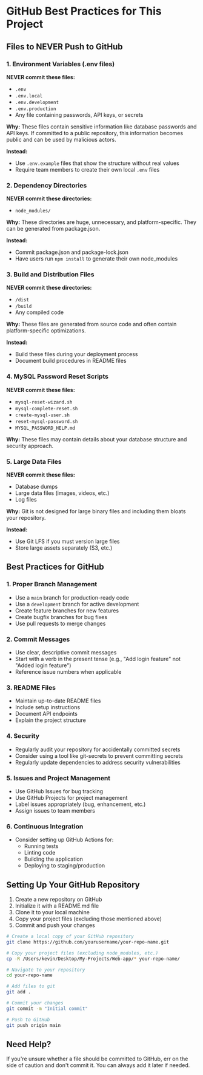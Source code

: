 # GitHub Best Practices for This Project

## Files to NEVER Push to GitHub

### 1. Environment Variables (.env files)

**NEVER commit these files:**

- `.env`
- `.env.local`
- `.env.development`
- `.env.production`
- Any file containing passwords, API keys, or secrets

**Why:** These files contain sensitive information like database passwords and API keys. If committed to a public repository, this information becomes public and can be used by malicious actors.

**Instead:**

- Use `.env.example` files that show the structure without real values
- Require team members to create their own local `.env` files

### 2. Dependency Directories

**NEVER commit these directories:**

- `node_modules/`

**Why:** These directories are huge, unnecessary, and platform-specific. They can be generated from package.json.

**Instead:**

- Commit package.json and package-lock.json
- Have users run `npm install` to generate their own node_modules

### 3. Build and Distribution Files

**NEVER commit these directories:**

- `/dist`
- `/build`
- Any compiled code

**Why:** These files are generated from source code and often contain platform-specific optimizations.

**Instead:**

- Build these files during your deployment process
- Document build procedures in README files

### 4. MySQL Password Reset Scripts

**NEVER commit these files:**

- `mysql-reset-wizard.sh`
- `mysql-complete-reset.sh`
- `create-mysql-user.sh`
- `reset-mysql-password.sh`
- `MYSQL_PASSWORD_HELP.md`

**Why:** These files may contain details about your database structure and security approach.

### 5. Large Data Files

**NEVER commit these files:**

- Database dumps
- Large data files (images, videos, etc.)
- Log files

**Why:** Git is not designed for large binary files and including them bloats your repository.

**Instead:**

- Use Git LFS if you must version large files
- Store large assets separately (S3, etc.)

## Best Practices for GitHub

### 1. Proper Branch Management

- Use a `main` branch for production-ready code
- Use a `development` branch for active development
- Create feature branches for new features
- Create bugfix branches for bug fixes
- Use pull requests to merge changes

### 2. Commit Messages

- Use clear, descriptive commit messages
- Start with a verb in the present tense (e.g., "Add login feature" not "Added login feature")
- Reference issue numbers when applicable

### 3. README Files

- Maintain up-to-date README files
- Include setup instructions
- Document API endpoints
- Explain the project structure

### 4. Security

- Regularly audit your repository for accidentally committed secrets
- Consider using a tool like git-secrets to prevent committing secrets
- Regularly update dependencies to address security vulnerabilities

### 5. Issues and Project Management

- Use GitHub Issues for bug tracking
- Use GitHub Projects for project management
- Label issues appropriately (bug, enhancement, etc.)
- Assign issues to team members

### 6. Continuous Integration

- Consider setting up GitHub Actions for:
  - Running tests
  - Linting code
  - Building the application
  - Deploying to staging/production

## Setting Up Your GitHub Repository

1. Create a new repository on GitHub
2. Initialize it with a README.md file
3. Clone it to your local machine
4. Copy your project files (excluding those mentioned above)
5. Commit and push your changes

```bash
# Create a local copy of your GitHub repository
git clone https://github.com/yourusername/your-repo-name.git

# Copy your project files (excluding node_modules, etc.)
cp -R /Users/kevin/Desktop/My-Projects/Web-app/* your-repo-name/

# Navigate to your repository
cd your-repo-name

# Add files to git
git add .

# Commit your changes
git commit -m "Initial commit"

# Push to GitHub
git push origin main
```

## Need Help?

If you're unsure whether a file should be committed to GitHub, err on the side of caution and don't commit it. You can always add it later if needed.
